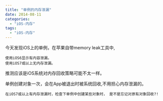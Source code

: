 ```yaml
---
title: "单例的内存泄漏"
date: 2014-08-11
categories:
  - "iOS-内存"
tags:
  - "iOS-内存"
---
```

<!--more-->

今天发现iOS上的单例，在苹果自带memory leak工具中,

    使用iOS6显示有内容泄漏。
    使用iOS7或以上无内存泄漏。
    
推测应该是iOS系统对内存回收策略可能不太一样。

<!--more-->

单例创建对象一次，会在App被退出时被系统回收,不用担心内存泄漏的。

    在iOS7或以上有内存泄漏时，检查下单例中创建某些对象时， 是不是忘记对原有对象回收?!
